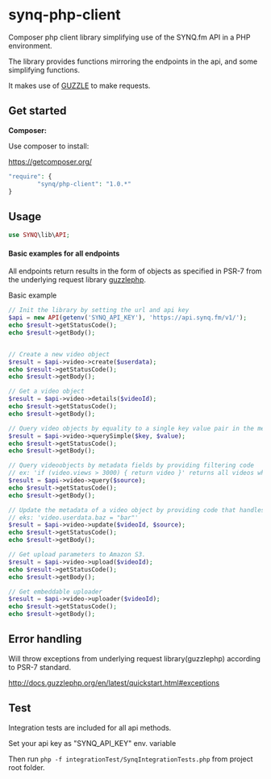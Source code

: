 # synq-php-client

Composer php client library simplifying use of the SYNQ.fm API in a PHP environment.

The library provides functions mirroring the endpoints in the api, and some simplifying functions.

It makes use of [GUZZLE](http://docs.guzzlephp.org/) to make requests.

## Get started

__Composer:__

Use composer to install:

https://getcomposer.org/

```php
"require": {
        "synq/php-client": "1.0.*"
}
```

## Usage

```php
use SYNQ\lib\API;
```

#### Basic examples for all endpoints

All endpoints return results in the form of objects as specified in PSR-7
from the underlying request library [guzzlephp](http://docs.guzzlephp.org/en/latest/quickstart.html#using-responses).


Basic example

```php
// Init the library by setting the url and api key
$api = new API(getenv('SYNQ_API_KEY'), 'https://api.synq.fm/v1/');
echo $result->getStatusCode();
echo $result->getBody();


// Create a new video object
$result = $api->video->create($userdata);
echo $result->getStatusCode();
echo $result->getBody();

// Get a video object
$result = $api->video->details($videoId);
echo $result->getStatusCode();
echo $result->getBody();

// Query video objects by equality to a single key value pair in the metadata
$result = $api->video->querySimple($key, $value);
echo $result->getStatusCode();
echo $result->getBody();

// Query videoobjects by metadata fields by providing filtering code
// ex: 'if (video.views > 3000) { return video }' returns all videos where views > 300
$result = $api->video->query($source);
echo $result->getStatusCode();
echo $result->getBody();

// Update the metadata of a video object by providing code that handles the update
// eks: 'video.userdata.baz = "bar"'
$result = $api->video->update($videoId, $source);
echo $result->getStatusCode();
echo $result->getBody();

// Get upload parameters to Amazon S3.
$result = $api->video->upload($videoId);
echo $result->getStatusCode();
echo $result->getBody();

// Get embeddable uploader
$result = $api->video->uploader($videoId);
echo $result->getStatusCode();
echo $result->getBody();
```

## Error handling

Will throw exceptions from underlying request library(guzzlephp) according to PSR-7 standard.

http://docs.guzzlephp.org/en/latest/quickstart.html#exceptions


## Test

Integration tests are included for all api methods.

Set your api key as "SYNQ_API_KEY" env. variable

Then run `php -f integrationTest/SynqIntegrationTests.php` from project root folder.
